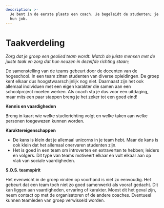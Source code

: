 ```yaml
---
description: >-
  Je bent in de eerste plaats een coach. Je begeleidt de studenten; je doet niet
  hun job.
---
```


# Taakverdeling

_Zorg dat je groep een geolied team wordt. Match de juiste mensen met de juiste taak en zorg dat hun neuzen in dezelfde richting staan;_ 

De samenstelling van de teams gebeurt door de docenten van de hogeschool. In een team zitten studenten van diverse opleidingen. De groep kent elkaar dus hoogstwaarschijnlijk nog niet. Daarnaast zijn het ook allemaal individuen met een eigen karakter die samen aan een schoolproject moeten werken. Als coach sta je dus voor een uitdaging, maar mits een paar stappen breng je het zeker tot een goed eind!

**Kennis en vaardigheden**

Breng in kaart wie welke studierichting volgt en welke taken aan welke personen toegewezen kunnen worden.

**Karaktereigenschappen**

* De kans is klein dat je allemaal unicorns in je team hebt. Maar de kans is ook klein dat het allemaal onervaren studenten zijn. 
* Het is goed in een team om introverten en extraverten te hebben; leiders en volgers. Dit type van teams motiveert elkaar en vult elkaar aan op vlak van sociale vaardigheden.

**S.O.S. teamspirit**

Het evenwicht in de groep vinden op voorhand is niet zo eenvoudig. Het gebeurt dat een team toch niet zo goed samenwerkt als vooraf gedacht. Dit kan liggen aan vaardigheden, ervaring of karakter. Moest dit het geval zijn, neem contact op met de organisatoren of de andere coaches. Eventueel kunnen teamleden van groep verwisseld worden.



### 

### 

### 

### 

### 

